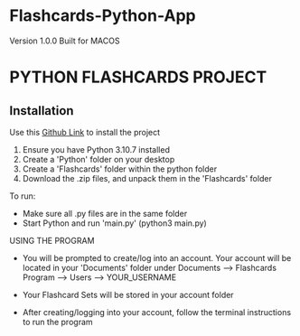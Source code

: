 # Flashcards-Python-App
Version 1.0.0
Built for MACOS

# PYTHON FLASHCARDS PROJECT

## Installation
Use this [Github Link](https://github.com/jasonl27/Flashcards-Python-App) to install the project
1. Ensure you have Python 3.10.7 installed
2. Create a 'Python' folder on your desktop
3. Create a 'Flashcards' folder within the python folder
4. Download the .zip files, and unpack them in the 'Flashcards' folder

To run:
- Make sure all .py files are in the same folder
- Start Python and run 'main.py' (python3 main.py)

USING THE PROGRAM
- You will be prompted to create/log into an account. Your account will be located in your 'Documents' folder under Documents --> Flashcards Program --> Users --> YOUR_USERNAME
- Your Flashcard Sets will be stored in your account folder

- After creating/logging into your account, follow the terminal instructions to run the program
